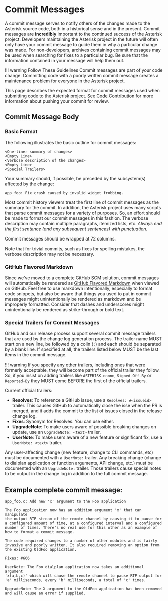 # Commit Messages

A commit message serves to notify others of the changes made to the Asterisk source code, both in a historical sense and in the present. Commit messages are **incredibly** important to the continued success of the Asterisk project. Developers maintaining the Asterisk project in the future will often only have your commit message to guide them in why a particular change was made. For non-developers, archives containing commit messages may be used when searching for fixes to a particular bug. Be sure that the information contained in your message will help them out.

!!! warning Follow These Guidelines
    Commit messages are part of your code change. Committing code with a poorly written commit message creates a maintenance problem for everyone in the Asterisk project.  


[//]: # (end-warning)


This page describes the expected format for commit messages used when submitting code to the Asterisk project. See [Code Contribution](/Development/Policies-and-Procedures/Code-Contribution) for more information about pushing your commit for review.

## Commit Message Body

### Basic Format

The following illustrates the basic outline for commit messages:

```
<One-liner summary of changes>
<Empty Line>
<Verbose description of the changes>
<Empty Line>
<Special Trailers>

```

Your summary should, if possible, be preceded by the subsystem(s) affected by the change:

```
app_foo: Fix crash caused by invalid widget frobbing.

```

Most commit history viewers treat the first line of commit messages as the summary for the commit. In addition, the Asterisk project uses many scripts that parse commit messages for a variety of purposes. So, an effort should be made to format our commit messages in this fashion. The verbose description may contain multiple paragraphs, itemized lists, etc. *Always end the first sentence (and any subsequent sentences) with punctuation.*

Commit messages should be wrapped at 72 columns.

Note that for trivial commits, such as fixes for spelling mistakes, the verbose description may not be necessary.

### GitHub Flavored Markdown

Since we've moved to a complete GitHub SCM solution, commit messages will automatically be rendered as [GitHub Flavored Markdown](https://github.github.com/gfm/) when viewed on GitHub.  Feel free to use markdown intentionally, especially to format code snippets, but also be aware that things you used to put in commit messages might unintentionally be rendered as markdown and be improperly formatted.  Consider that dashes and underscores might unintentionally be rendered as strike-through or bold text.

### Special Trailers for Commit Messages

GitHub and our release process support several commit message trailers that are used by the change log generation process.  The trailer name MUST start on a new line, be followed by a colin (`:`) and each should be separated by a blank line.  If specified at all, the trailers listed below MUST be the last items in the commit message.  

!!! warning
    If you specify any other trailers, including ones that were formerly acceptable, they will become part of the official trailer they follow. So, if you insist on adding trailers like `ASTERISK-nnnnn`, `Signed-Off-By` or `Reported-By` they MUST come BEFORE the first of the official trailers.

Current official trailers:

* **Resolves**: To reference a GitHub issue, use a  `Resolves: #<issueid>` trailer.  This causes GitHub to automatically close the isse when the PR is merged, and it adds the commit to the list of issues closed in the release change log.
* **Fixes**: Synonym for Resolves.  You can use either.
* **UpgradeNote**: To make users aware of possible breaking changes on update, use an `UpgradeNote: <text>` trailer.
* **UserNote**: To make users aware of a new feature or significant fix, use a `UserNote: <text>` trailer.

Any user-affecting change (new feature, change to CLI commands, etc) must be documented with a `UserNote:` trailer.   Any breaking change (change to dialplan application or function arguments, API change, etc.) must be documented with an `UpgradeNote:` trailer.   Those trailers cause special notes to be output in the change log in addition to the full commit message.

## Example complete commit message:

```
app_foo.c: Add new 'x' argument to the Foo application

The Foo application now has an addition argument 'x' that can manipulate
the output RTP stream of the remote channel by causing it to pause for
a configured amount of time, at a configured interval and a configured
number of times. There's no real use for this other as an example of
how to format a commit message. 

The code required changes to a number of other modules and is fairly
invasive and poorly written. It also required removing an option from
the existing OldFoo application.

Fixes: #666

UserNote: The Foo dialplan application now takes an additional argument
'x(a,b,c)' which will cause the remote channel to pause RTP output for
'a' milliseconds, every 'b' milliseconds, a total of 'c' times.

UpgradeNote: The X argument to the OldFoo application has been removed
and will cause an error if supplied.

```

